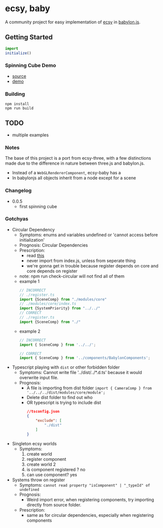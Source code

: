 # ecsy, baby
A community project for easy implementation of [ecsy](https://ecsy.io/) in [babylon.js](https://www.babylonjs.com/).

## Getting Started

```js
import 
initialize()
```
### Spinning Cube Demo
- [source](examples/spinning-cube/src/index.ts)
- [demo](https://mrchantey.github.io/ecsy-baby/examples/spinning-cube)

### Building

```
npm install
npm run build
```


## TODO
- multiple examples

### Notes
The base of this project is a port from ecsy-three, with a few distinctions made due to the difference in nature between three.js and babylon.js.
- Instead of a `WebGLRendererComponent`, ecsy-baby has a 
- In babylonjs all objects inherit from a node except for a scene


### Changelog

- 0.0.5
	- first spinning cube

### Gotchyas

- Circular Dependency
	- Symptoms: enums and variables undefined or 'cannot access before initialization'
	- Prognosis: Circular Dependencies
	- Prescription: 
		- read [this](//https://spin.atomicobject.com/2018/06/25/circular-dependencies-javascript/) 
		- never import from index.js, unless from seperate thing
		- we're gonna get in trouble because register depends on core and core depends on register
	- note: npm run check-circular will not find all of them
	- example 1
		```ts
		// INCORRECT
		// ./register.ts
		import {SceneComp} from "./modules/core"
		// ./modules/core/index.ts
		import {SystemPriority} from "../../"
		// CORRECT
		// ./register.ts
		import {SceneComp} from "./"
		```
	- example 2
		```ts
		// INCORRECT
		import { SceneComp } from '../../';
		
		// CORRECT
		import { SceneComp } from '../components/BabylonComponents';
		```
- Typescript playing with `dist` or other forbidden folder 
	- Symptoms: Cannot write file '../dist/../*.d.ts' because it would overwrite input file.
	- Prognosis: 
		- A file is importing from dist folder
			`import { CameraComp } from '../../../dist/modules/core/module';`
		- Delete dist folder to find out who
		- OR typescript is trying to include dist
			```json
			//tsconfig.json
			{
				"exclude": [
					"./dist"
				]
			}
			```
- Singleton ecsy worlds
	- Symptoms: 
		1. create world
		2. register component
		3. create world 2
		4. is component registered ? no
		5. can use component? yes
- Systems throw on register
	- Symptoms: `cannot read property "isComponent" | "_typeId" of undefined`
	- Prognosis:
		- Weird import error, when registering components, try importing directly from source folder.
	- Prescription:
		- same as for circular dependencies, especially when registering components